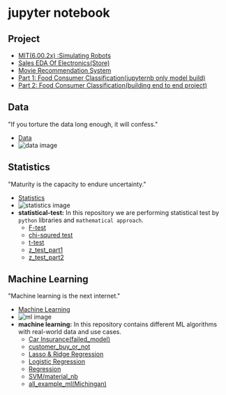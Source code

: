 # jupyter notebook
## Project
- [MIT(6.00.2x) :Simulating Robots](https://github.com/nikshingadiya/jupyter/tree/master/MIT6.00.2x/ps2/pset2)
- [Sales EDA Of Electronics(Store)](https://github.com/nikshingadiya/jupyter/tree/master/Data%20analysis(Kaggle)/Sales_Analysis(electronics))
- [Movie Recommendation System](https://github.com/nikshingadiya/jupyter/tree/master/Project/Recommendation%20System)
- [Part 1: Food Consumer Classification(jupyternb only model build)](https://github.com/nikshingadiya/jupyter/tree/master/Machine%20Learning/customer_buy_or_not)
- [Part 2: Food Consumer Classification(building end to end project)](https://github.com/nikshingadiya/dash-visualization-code/tree/master/Dash/flask_demo)

## Data
"If you torture the data long enough, it will confess."
- [Data](https://github.com/nikshingadiya/jupyter/tree/master/data)
- ![data image](https://github.com/nikshingadiya/jupyter/blob/master/Image/data.jpg)

## Statistics
"Maturity is the capacity to endure uncertainty."
- [Statistics](https://github.com/nikshingadiya/jupyter/tree/master/Statistics)
- ![statistics image](https://github.com/nikshingadiya/jupyter/blob/master/Image/statistics-review.jpg=500x500)
- **statistical-test:** In this repository we are performing statistical test by `python` libraries and `mathematical approach`.
  - [F-test](https://github.com/nikshingadiya/jupyter/blob/master/Statistics/F-test.ipynb)
  - [chi-squred test](https://github.com/nikshingadiya/jupyter/blob/master/Statistics/chi-squred%20test.ipynb)
  - [t-test](https://github.com/nikshingadiya/jupyter/blob/master/Statistics/t-test_practice.ipynb)
  - [z_test_part1](https://github.com/nikshingadiya/jupyter/blob/master/Statistics/z_test_part1%20.ipynb)
  - [z_test_part2](https://github.com/nikshingadiya/jupyter/blob/master/Statistics/z_test_part2.ipynb)

## Machine Learning
"Machine learning is the next internet."
- [Machine Learning](https://github.com/nikshingadiya/jupyter/tree/master/Machine%20Learning)
- ![ml image](https://github.com/nikshingadiya/jupyter/blob/master/Image/ml.jpg)
- **machine learning:** In this repository contains different ML algorithms with real-world data and use cases.
  - [Car Insurance(failed_model)](https://github.com/nikshingadiya/jupyter/tree/master/Machine%20Learning/Car%20Insurance(failed_model))
  - [customer_buy_or_not](https://github.com/nikshingadiya/jupyter/tree/master/Machine%20Learning/customer_buy_or_not)
  - [Lasso & Ridge Regression](https://github.com/nikshingadiya/jupyter/tree/master/Machine%20Learning/Lasso%20%26%20Ridge%20Regression)
  - [Logistic Regression](https://github.com/nikshingadiya/jupyter/tree/master/Machine%20Learning/Logistic%20Regression)
  - [Regression](https://github.com/nikshingadiya/jupyter/tree/master/Machine%20Learning/Regression)
  - [SVM/material_nb](https://github.com/nikshingadiya/jupyter/tree/master/Machine%20Learning/SVM/material_nb)
  - [all_example_ml(Michingan)](https://github.com/nikshingadiya/jupyter/tree/master/Machine%20Learning/all_example_ml(Michingan))
